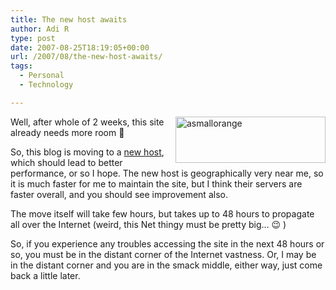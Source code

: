 ```yaml
---
title: The new host awaits
author: Adi R
type: post
date: 2007-08-25T18:19:05+00:00
url: /2007/08/the-new-host-awaits/
tags:
  - Personal
  - Technology

---
```

<a href="http://www.asmallorange.com" target="_blank" atomicselection="true"><img src="https://i2.wp.com/www.adir1.com//uploads/2007/08/asmallorange-thumb.jpg?resize=240%2C74" style="border: 0px none " alt="asmallorange" align="right" border="0" height="74" width="240" data-recalc-dims="1" /></a> Well, after whole of 2 weeks, this site already needs more room 🙂

So, this blog is moving to a <a href="http://www.asmallorange.com/" target="_blank">new host</a>, which should lead to better performance, or so I hope. The new host is geographically very near me, so it is much faster for me to maintain the site, but I think their servers are faster overall, and you should see improvement also.

The move itself will take few hours, but takes up to 48 hours to propagate all over the Internet (weird, this Net thingy must be pretty big&#8230; 😉 )

So, if you experience any troubles accessing the site in the next 48 hours or so, you must be in the distant corner of the Internet vastness. Or, I may be in the distant corner and you are in the smack middle, either way, just come back a little later.